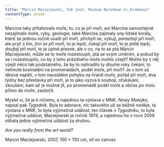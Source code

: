 ```yaml
---
title: "Marcin Maciejowski, Tak jest, Muzeum Narodowe v\_Krakowie"
contentType: prose
---
```


<section>

Marcina taky přitahovalo moře, to, co je při moři, ani Marcina samozřejmě nezajímalo moře, ryby, geologie, také Marcina zajímaly ony lidské korály, které se jednou ročně usadí při moři, přichytí se, vybují, _parazitují při moři_, ale pryč s tím, _živí se při moři_, to je lepší, _čekají při moři_, to je ještě lepší, _doufají při moři_, to je úplně přesné, ale v co, na to se ptá Marcin Maciejowski, může se to moře rozestoupit, ptá se svým uměním, a pokud by se i rozestoupilo, co by z toho prázdného moře mohlo vzejít? Mohlo by z něj vzejít něco tak podstatného, že by to nahradilo ty dlouhé roky čekání, to nehnu­té kostnatění na promenádách, podél moře, při moři? Je v tom až děsivé napětí, v tom neustálém pohybu na hraně moře, pořád při moři, dva týdny bez přestávky při moři, je to jako výzva k souboji, oťukávání, zkoušení, kam až je možné jít, po promenádě podél moře a občas po molu přímo do moře, zaútočit.

</section>

<section>

Myslel si, že je k ničemu, a najednou ta výstava v MNK. _Nowy Matejko_, napsal pak _Tygodnik_. Byla to adorace, nic takového už se běžně neděje, ta výstava v MNK, to byla výjimečná událost, ten článek v _Tygodniku_, to byla výjimečná událost, Maciejowski je ročník 1974, a najednou ho v roce 2008 stíhala jedna výjimečná událost za druhou.

</section>

<section>

_Are you really from the art world?_

Marcin Maciejowski, 2007, 150 × 130 cm, oil on canvas

</section>
